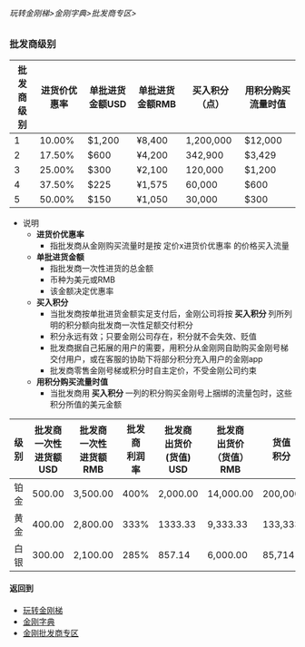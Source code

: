 ###### 玩转金刚梯>金刚字典>批发商专区>
### 批发商级别

|批发商<be>级别|进货价优惠率|单批进货金额USD|单批进货金额RMB|买入积分（点）|用积分购买流量时值|
|-|-|-|-|-|-|
|1|10.00%|$1,200|¥8,400|1,200,000|$12,000|
|2|17.50%|$600|¥4,200|342,900|$3,429|
|3|25.00%|$300|¥2,100|120,000|$1,200|
|4|37.50%|$225|¥1,575|60,000|$600|
|5|50.00%|$150|¥1,050|30,000|$300|

- 说明
  - <strong>进货价优惠率</strong>
    - 指批发商从金刚购买流量时是按 定价x进货价优惠率 的价格买入流量
  - <strong>单批进货金额</strong>
    - 指批发商一次性进货的总金额
    - 币种为美元或RMB
    - 该金额决定优惠率
  - <strong>买入积分</strong>
    - 当批发商按单批进货金额实足支付后，金刚公司将按<strong> 买入积分 </strong>列所列明的积分额向批发商一次性足额交付积分
    - 积分永远有效；只要金刚公司存在，积分就不会失效、贬值
    - 批发商据自己拓展的用户的需要，用积分从金刚网自助购买金刚号梯交付用户，或在客服的协助下将部分积分充入用户的金刚app
    - 批发商零售金刚号梯或积分时自主定价，不受金刚公司约束
  - <strong>用积分购买流量时值</strong>
    - 当批发商用<strong> 买入积分 </strong>一列的积分购买金刚号上捆绑的流量包时，这些积分所值的美元金额

|级别| 批发商<br>一次性<br>进货额<br>USD|批发商<br>一次性<br>进货额<br>RMB|批发商<br>利润率|批发商<br>出货价<br>(货值)<br>USD|批发商<br>出货价<br>（货值）<br>RMB|货值<br>积分
|--------|--------|--------| ----|---------|---------|-------| 
| 铂金    |500.00  |3,500.00|400%  |2,000.00 |14,000.00|200,000
| 黄金    |400.00  |2,800.00|333%  |1333.33  | 9,333.33|133,333
| 白银    |300.00  |2,100.00|285%  |857.14   | 6,000.00|85,714

#### 返回到
- [玩转金刚梯](https://github.com/a2zitpro/web/blob/master/LadderFree/A.md)
- [金刚字典](https://github.com/a2zitpro/web/blob/master/LadderFree/kkDictionary/KKDictionary.md)
- [金刚批发商专区](https://github.com/a2zitpro/web/blob/master/LadderFree/kkDictionary/KKWholesalersZone.md)



